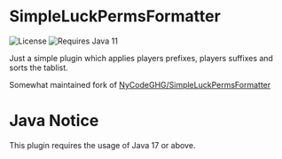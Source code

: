# SimpleLuckPermsFormatter
![License](https://img.shields.io/github/license/NyCodeGHG/SimpleLuckPermsFormatter?color=red&style=flat-square)
![Requires Java 11](https://img.shields.io/badge/Requires-Java%2017-blue?style=flat-square)

Just a simple plugin which applies players prefixes, players suffixes and sorts the tablist.

Somewhat maintained fork of [NyCodeGHG/SimpleLuckPermsFormatter](https://github.com/NyCodeGHG/SimpleLuckPermsFormatter)

# Java Notice
This plugin requires the usage of Java 17 or above.
